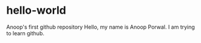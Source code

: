 # hello-world
Anoop's first github repository
Hello, my name is Anoop Porwal. I am trying to learn github. 
